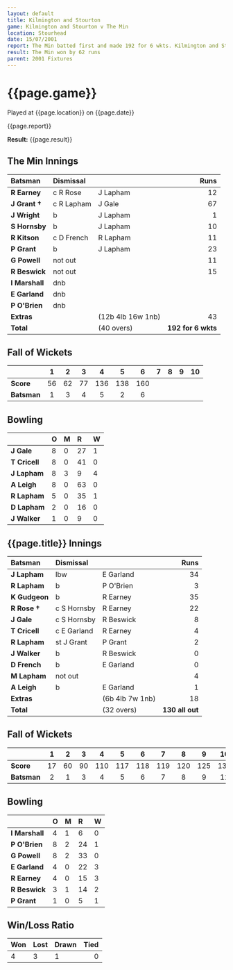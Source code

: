 ```yaml
---
layout: default
title: Kilmington and Stourton
game: Kilmington and Stourton v The Min
location: Stourhead
date: 15/07/2001
report: The Min batted first and made 192 for 6 wkts. Kilmington and Stourton replied with 130 all out
result: The Min won by 62 runs
parent: 2001 Fixtures
---
```


# {{page.game}}

Played at {{page.location}} on {{page.date}}

{{page.report}}

**Result:** {{page.result}}

## The Min Innings

| Batsman | Dismissal |  | Runs |
|:---|:---|---|---:|
| **R Earney** | c R Rose | J Lapham | 12 |
| **J Grant &#8224;** | c R Lapham | J Gale | 67 |
| **J Wright** | b | J Lapham | 1 |
| **S Hornsby** | b | J Lapham | 10 |
| **R Kitson** | c D French | R Lapham | 11 |
| **P Grant** | b | J Lapham | 23 |
| **G Powell** | not out |  | 11 |
| **R Beswick** | not out |  | 15 |
| **I Marshall** | dnb |  |  |
| **E Garland** | dnb |  |  |
| **P O'Brien** | dnb |  |  |
| **Extras** | | (12b 4lb 16w 1nb) | 43 |
| **Total** | | (40 overs) | **192 for 6 wkts** |

## Fall of Wickets

| | 1 | 2 | 3 | 4 | 5 | 6 | 7 | 8 | 9 | 10 |
|---|:---:|:---:|:---:|:---:|:---:|:---:|:---:|:---:|:---:|:---:|
| **Score** | 56 | 62 | 77 | 136 | 138 | 160 |  |  |  |  |
| **Batsman** | 1 | 3 | 4 | 5 | 2 | 6 |  |  |  |  |

## Bowling

| | O | M | R | W |
|---|:---|:---|:---|:---|
| **J Gale** | 8 | 0 | 27 | 1 |
| **T Cricell** | 8 | 0 | 41 | 0 |
| **J Lapham** | 8 | 3 | 9 | 4 |
| **A Leigh** | 8 | 0 | 63 | 0 |
| **R Lapham** | 5 | 0 | 35 | 1 |
| **D Lapham** | 2 | 0 | 16 | 0 |
| **J Walker** | 1 | 0 | 9 | 0 |

## {{page.title}} Innings

| Batsman | Dismissal |  | Runs |
|:---|:---|---|---:|
| **J Lapham** | lbw | E Garland | 34 |
| **R Lapham** | b | P O'Brien | 3 |
| **K Gudgeon** | b | R Earney | 35 |
| **R Rose &#8224;** | c S Hornsby | R Earney | 22 |
| **J Gale** | c S Hornsby | R Beswick | 8 |
| **T Cricell** | c E Garland | R Earney | 4 |
| **R Lapham** | st J Grant | P Grant | 2 |
| **J Walker** | b | R Beswick | 0 |
| **D French** | b | E Garland | 0 |
| **M Lapham** | not out |  | 4 |
| **A Leigh** | b | E Garland |1  |
| **Extras** | | (6b 4lb 7w 1nb) | 18 |
| **Total** | | (32 overs) | **130 all out** |

## Fall of Wickets

| | 1 | 2 | 3 | 4 | 5 | 6 | 7 | 8 | 9 | 10 |
|---|:---:|:---:|:---:|:---:|:---:|:---:|:---:|:---:|:---:|:---:|
| **Score** | 17 | 60 | 90 | 110 | 117 | 118 | 119 | 120 | 125 | 130 |
| **Batsman** | 2 | 1 | 3 | 4 | 5 | 6 | 7 | 8 | 9 | 11 |

## Bowling

| | O | M | R | W |
|---|:---|:---|:---|:---|
| **I Marshall** | 4 | 1 | 6 | 0 |
| **P O'Brien** | 8 | 2 | 24 | 1 |
| **G Powell** | 8 | 2 | 33 | 0 |
| **E Garland** | 4 | 0 | 22 | 3 |
| **R Earney** | 4 | 0 | 15 | 3 |
| **R Beswick** | 3 | 1 | 14 | 2 |
| **P Grant** | 1 | 0 | 5 | 1 |

## Win/Loss Ratio

| Won | Lost | Drawn | Tied |
|:---|:---|:---|---:|
| 4 | 3 | 1 | 0 |